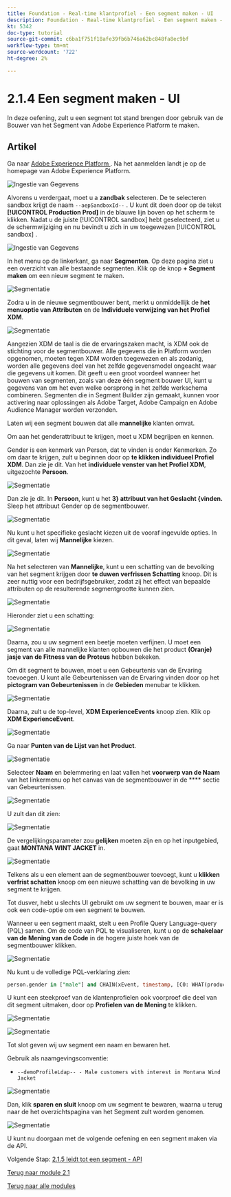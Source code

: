 ```yaml
---
title: Foundation - Real-time klantprofiel - Een segment maken - UI
description: Foundation - Real-time klantprofiel - Een segment maken - UI
kt: 5342
doc-type: tutorial
source-git-commit: c6ba1f751f18afe39fb6b746a62bc848fa8ec9bf
workflow-type: tm+mt
source-wordcount: '722'
ht-degree: 2%

---
```


# 2.1.4 Een segment maken - UI

In deze oefening, zult u een segment tot stand brengen door gebruik van de Bouwer van het Segment van Adobe Experience Platform te maken.

## Artikel

Ga naar [ Adobe Experience Platform ](https://experience.adobe.com/platform). Na het aanmelden landt je op de homepage van Adobe Experience Platform.

![ Ingestie van Gegevens ](./../../../modules/datacollection/module1.2/images/home.png)

Alvorens u verdergaat, moet u a **zandbak** selecteren. De te selecteren sandbox krijgt de naam ``--aepSandboxId--`` . U kunt dit doen door op de tekst **[!UICONTROL Production Prod]** in de blauwe lijn boven op het scherm te klikken. Nadat u de juiste [!UICONTROL sandbox] hebt geselecteerd, ziet u de schermwijziging en nu bevindt u zich in uw toegewezen [!UICONTROL sandbox] .

![ Ingestie van Gegevens ](./../../../modules/datacollection/module1.2/images/sb1.png)

In het menu op de linkerkant, ga naar **Segmenten**. Op deze pagina ziet u een overzicht van alle bestaande segmenten. Klik op de knop **+ Segment maken** om een nieuw segment te maken.

![Segmentatie](./images/menuseg.png)

Zodra u in de nieuwe segmentbouwer bent, merkt u onmiddellijk de **het menuoptie van Attributen** en de **Individuele verwijzing van het Profiel XDM**.

![Segmentatie](./images/segmentationui.png)

Aangezien XDM de taal is die de ervaringszaken macht, is XDM ook de stichting voor de segmentbouwer. Alle gegevens die in Platform worden opgenomen, moeten tegen XDM worden toegewezen en als zodanig, worden alle gegevens deel van het zelfde gegevensmodel ongeacht waar die gegevens uit komen. Dit geeft u een groot voordeel wanneer het bouwen van segmenten, zoals van deze één segment bouwer UI, kunt u gegevens van om het even welke oorsprong in het zelfde werkschema combineren. Segmenten die in Segment Builder zijn gemaakt, kunnen voor activering naar oplossingen als Adobe Target, Adobe Campaign en Adobe Audience Manager worden verzonden.

Laten wij een segment bouwen dat alle **mannelijke** klanten omvat.

Om aan het genderattribuut te krijgen, moet u XDM begrijpen en kennen.

Gender is een kenmerk van Person, dat te vinden is onder Kenmerken. Zo om daar te krijgen, zult u beginnen door op **te klikken individueel Profiel XDM**. Dan zie je dit. Van het **individuele venster van het Profiel XDM**, uitgezochte **Persoon**.

![Segmentatie](./images/person.png)

Dan zie je dit. In **Persoon**, kunt u het **3} attribuut van het Geslacht {vinden.** Sleep het attribuut Gender op de segmentbouwer.

![Segmentatie](./images/gender.png)

Nu kunt u het specifieke geslacht kiezen uit de vooraf ingevulde opties. In dit geval, laten wij **Mannelijke** kiezen.

![Segmentatie](./images/genderselection.png)

Na het selecteren van **Mannelijke**, kunt u een schatting van de bevolking van het segment krijgen door **te duwen verfrissen Schatting** knoop. Dit is zeer nuttig voor een bedrijfsgebruiker, zodat zij het effect van bepaalde attributen op de resulterende segmentgrootte kunnen zien.

![Segmentatie](./images/segmentpreview.png)

Hieronder ziet u een schatting:

![Segmentatie](./images/segmentpreviewest.png)

Daarna, zou u uw segment een beetje moeten verfijnen. U moet een segment van alle mannelijke klanten opbouwen die het product **(Oranje) jasje van de Fitness van de Proteus** hebben bekeken.

Om dit segment te bouwen, moet u een Gebeurtenis van de Ervaring toevoegen. U kunt alle Gebeurtenissen van de Ervaring vinden door op het **pictogram van Gebeurtenissen** in de **Gebieden** menubar te klikken.

![Segmentatie](./images/findee.png)

Daarna, zult u de top-level, **XDM ExperienceEvents** knoop zien. Klik op **XDM ExperienceEvent**.

![Segmentatie](./images/see.png)

Ga naar **Punten van de Lijst van het Product**.

![Segmentatie](./images/plitems.png)

Selecteer **Naam** en belemmering en laat vallen het **voorwerp van de Naam** van het linkermenu op het canvas van de segmentbouwer in de **** sectie van Gebeurtenissen.

![Segmentatie](./images/eeweb.png)

U zult dan dit zien:

![Segmentatie](./images/eewebpdtlname.png)

De vergelijkingsparameter zou **gelijken** moeten zijn en op het inputgebied, gaat **MONTANA WINT JACKET** in.

![Segmentatie](./images/pv.png)

Telkens als u een element aan de segmentbouwer toevoegt, kunt u **klikken verfrist schatten** knoop om een nieuwe schatting van de bevolking in uw segment te krijgen.

Tot dusver, hebt u slechts UI gebruikt om uw segment te bouwen, maar er is ook een code-optie om een segment te bouwen.

Wanneer u een segment maakt, stelt u een Profile Query Language-query (PQL) samen. Om de code van PQL te visualiseren, kunt u op de **schakelaar van de Mening van de Code** in de hogere juiste hoek van de segmentbouwer klikken.

![Segmentatie](./images/codeview.png)

Nu kunt u de volledige PQL-verklaring zien:

```sql
person.gender in ["male"] and CHAIN(xEvent, timestamp, [C0: WHAT(productListItems.exists(name.equals("MONTANA WIND JACKET", false)))])
```

U kunt een steekproef van de klantenprofielen ook voorproef die deel van dit segment uitmaken, door op **Profielen van de Mening** te klikken.

![Segmentatie](./images/previewprofiles.png)

![Segmentatie](./images/previewprofilesdtl.png)

Tot slot geven wij uw segment een naam en bewaren het.

Gebruik als naamgevingsconventie:

- `--demoProfileLdap-- - Male customers with interest in Montana Wind Jacket`

![Segmentatie](./images/segmentname.png)

Dan, klik **sparen en sluit** knoop om uw segment te bewaren, waarna u terug naar de het overzichtspagina van het Segment zult worden genomen.

![Segmentatie](./images/savedsegment.png)

U kunt nu doorgaan met de volgende oefening en een segment maken via de API.

Volgende Stap: [ 2.1.5 leidt tot een segment - API ](./ex5.md)

[Terug naar module 2.1](./real-time-customer-profile.md)

[Terug naar alle modules](../../../overview.md)
